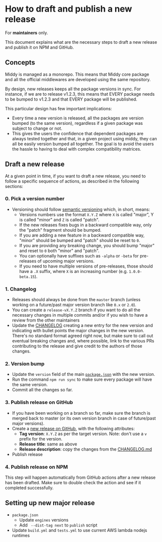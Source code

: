 # How to draft and publish a new release

For **maintainers** only.

This document explains what are the necessary steps to draft a new release and publish it on NPM and GitHub.

## Concepts

Middy is managed as a monorepo. This means that Middy core package and all the official middlewares are developed using the same repository.

By design, new releases keeps all the package versions in sync. For instance, if we are to release v1.2.3, this means that EVERY package needs to be bumped to v1.2.3 and that EVERY package will be published.

This particular design has few important implications:

- Every time a new version is released, all the packages are version bumped (to the same version), regardless if a given package was subject to change or not.
- This gives the users the confidence that dependent packages are always tested together and that, in a given project using middy, they can all be easily version bumped all together. The goal is to avoid the users the hassle to having to deal with complex compatibility matrices.

## Draft a new release

At a given point in time, if you want to draft a new release, you need to follow a specific sequence of actions, as described in the following sections:

### 0. Pick a version number

- Versioning should follow [semantic versioning](https://semver.org/) which, in short, means:
  - Versions numbers use the format `X.Y.Z` where `X` is called "major", Y is called "minor" and `Z` is called "patch".
  - If the new releases fixes bugs in a backward compatible way, only the "patch" fragment should be bumped.
  - If you are adding a new feature in a backward compatible way, "minor" should be bumped and "patch" should be reset to `0`.
  - If you are providing any breaking change, you should bump "major" and reset to `0` both "minor" and "patch".
  - You can optionally have suffixes such as `-alpha` or `-beta` for pre-releases of upcoming major versions.
  - If you need to have multiple versions of pre-releases, those should have a `.X` suffix, where `X` is an increasing number (e.g. `1.0.0-beta.15`).

### 1. Changelog

- Releases should always be done from the `master` branch (unless working on a future/past major version branch like `0.x` or `2.0`).
- You can create a `release-vX.Y.Z` branch if you want to do all the necessary changes in multiple commits and/or if you wish to have a review from the other maintainers
- Update the [CHANGELOG](/CHANGELOG.md) creating a new entry for the new version and indicating with bullet points the major changes in the new version. There's no standard format agreed right now, but make sure to call out eventual breaking changes and, where possible, link to the various PRs contributing to the release and give credit to the authors of those changes.

### 2. Version bump

- Update the `version` field of the main [`package.json`](/package.json) with the new version.
- Run the command `npm run sync` to make sure every package will have the same version.
- Commit all the changes so far.

### 3. Publish release on GitHub

- If you have been working on a branch so far, make sure the branch is merged back to master (or its own version branch in case of future/past major versions).
- Create a [new release on GitHub](https://github.com/middyjs/middy/releases/new), with the following attributes:
  - **Tag version**: `X.Y.Z` as per the target version. Note: don't use a `v` prefix for the version.
  - **Release title**: same as above
  - **Release description**: copy the changes from the [CHANGELOG.md](/CHANGELOG.md)
- Publish release

### 4. Publish release on NPM

This step will happen automatically from GitHub actions after a new release has been drafted. Make sure to double check the action and see if it completed successfully.

## Setting up new major release

- `package.json`
  - Update `engines` versions
  - Add ` --dist-tag next` to `publish` script
- Update `build.yml` and `tests.yml` to use current AWS lambda nodejs runtimes
